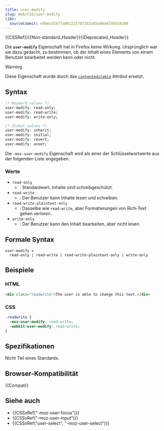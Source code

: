 ```yaml
---
title: user-modify
slug: Web/CSS/user-modify
l10n:
  sourceCommit: e9b6cd1b7fa8612257b72b2a85a96dd7d45c0200
---
```


{{CSSRef}}{{Non-standard_Header}}{{Deprecated_Header}}

Die **`user-modify`** Eigenschaft hat in Firefox keine Wirkung. Ursprünglich war sie dazu gedacht, zu bestimmen, ob der Inhalt eines Elements von einem Benutzer bearbeitet werden kann oder nicht.

> [!WARNING]
> Diese Eigenschaft wurde durch das [`contenteditable`](/de/docs/Web/HTML/Reference/Global_attributes/contenteditable) Attribut ersetzt.

## Syntax

```css
/* Keyword values */
user-modify: read-only;
user-modify: read-write;
user-modify: write-only;

/* Global values */
user-modify: inherit;
user-modify: initial;
user-modify: revert;
user-modify: unset;
```

Die `-moz-user-modify` Eigenschaft wird als einer der Schlüsselwortwerte aus der folgenden Liste angegeben.

### Werte

- `read-only`
  - : Standardwert. Inhalte sind schreibgeschützt.
- `read-write`
  - : Der Benutzer kann Inhalte lesen und schreiben.
- `read-write-plaintext-only`
  - : Dasselbe wie `read-write`, aber Formatierungen von Rich-Text gehen verloren.
- `write-only`
  - : Der Benutzer kann den Inhalt bearbeiten, aber nicht lesen.

## Formale Syntax

```plain
user-modify =
  read-only | read-write | read-write-plaintext-only | write-only
```

## Beispiele

### HTML

```html
<div class="readwrite">The user is able to change this text.</div>
```

### CSS

```css
.readwrite {
  -moz-user-modify: read-write;
  -webkit-user-modify: read-write;
}
```

## Spezifikationen

Nicht Teil eines Standards.

## Browser-Kompatibilität

{{Compat}}

## Siehe auch

- {{CSSxRef("-moz-user-focus")}}
- {{CSSxRef("-moz-user-input")}}
- {{CSSxRef("user-select", "-moz-user-select")}}
